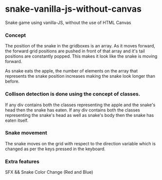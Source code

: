 # snake-vanilla-js-without-canvas
Snake game using vanilla-JS, without the use of HTML Canvas

### Concept
The position of the snake in the gridboxes is an array. 
As it moves forward, the forward grid positions are pushed in front of that array 
and it's tail positions are constantly popped. This makes it look like the snake is moving forward.

As snake eats the apple, the number of elements on the array that represents the snake position increases
making the snake look longer than before.

### Collison detection is done using the concept of classes. 
If any div contains both the classes representing the apple and the snake's head then the snake has eaten. 
If any div contains both the classes representing the snake's head as well as snake's body then the snake has eaten itself.

### Snake movement
The snake moves on the grid with respect to the direction variable which is changed as per the keys 
pressed in the keyboard. 

### Extra features
SFX && Snake Color Change (Red and Blue)
